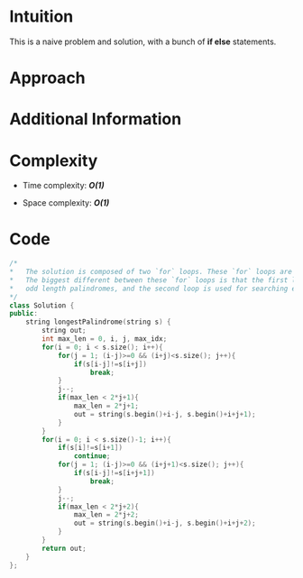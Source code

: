 # Intuition
This is a naive problem and solution, with a bunch of **if else** statements.
# Approach

# Additional Information


# Complexity
- Time complexity: ***O(1)***
<!-- Add your time complexity here, e.g. $$O(n)$$ -->

- Space complexity: ***O(1)***
<!-- Add your space complexity here, e.g. $$O(n)$$ -->

# Code
```cpp
/*
*   The solution is composed of two `for` loops. These `for` loops are roughly the same in behavior.
*   The biggest different between these `for` loops is that the first loop is used for searching 
*   odd length palindromes, and the second loop is used for searching even length palindromes.
*/
class Solution {
public:
    string longestPalindrome(string s) {
        string out;
        int max_len = 0, i, j, max_idx;
        for(i = 0; i < s.size(); i++){
            for(j = 1; (i-j)>=0 && (i+j)<s.size(); j++){
                if(s[i-j]!=s[i+j])
                    break;
            }
            j--;
            if(max_len < 2*j+1){
                max_len = 2*j+1;
                out = string(s.begin()+i-j, s.begin()+i+j+1);
            }
        }
        for(i = 0; i < s.size()-1; i++){
            if(s[i]!=s[i+1])
                continue;
            for(j = 1; (i-j)>=0 && (i+j+1)<s.size(); j++){
                if(s[i-j]!=s[i+j+1])
                    break;
            }
            j--;
            if(max_len < 2*j+2){
                max_len = 2*j+2;
                out = string(s.begin()+i-j, s.begin()+i+j+2);
            }
        }
        return out;
    }
};
```

